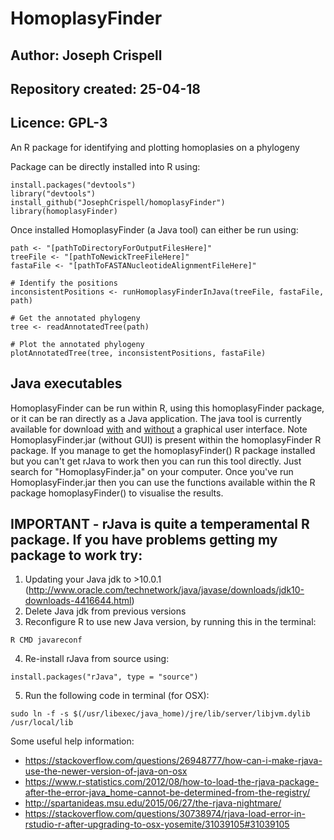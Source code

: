 # HomoplasyFinder
## Author: Joseph Crispell
## Repository created: 25-04-18
## Licence: GPL-3
An R package for identifying and plotting homoplasies on a phylogeny

Package can be directly installed into R using:
```
install.packages("devtools")
library("devtools")
install_github("JosephCrispell/homoplasyFinder")
library(homoplasyFinder)
```

Once installed HomoplasyFinder (a Java tool) can either be run using:
```
path <- "[pathToDirectoryForOutputFilesHere]"
treeFile <- "[pathToNewickTreeFileHere]"
fastaFile <- "[pathToFASTANucleotideAlignmentFileHere]"

# Identify the positions
inconsistentPositions <- runHomoplasyFinderInJava(treeFile, fastaFile, path)

# Get the annotated phylogeny
tree <- readAnnotatedTree(path)

# Plot the annotated phylogeny
plotAnnotatedTree(tree, inconsistentPositions, fastaFile)
```
## Java executables
HomoplasyFinder can be run within R, using this homoplasyFinder package, or it can be ran directly as a Java application. The java tool is currently available for download [with](https://github.com/JosephCrispell/Java/raw/master/ExecutableJarFiles/HomoplasyFinder-GUI.jar) and [without](https://github.com/JosephCrispell/homoplasyFinder/raw/master/inst/java/HomoplasyFinder.jar) a graphical user interface. Note HomoplasyFinder.jar (without GUI) is present within the homoplasyFinder R package. If you manage to get the homoplasyFinder() R package installed but you can't get rJava to work then you can run this tool directly. Just search for "HomoplasyFinder.ja" on your computer. Once you've run HomoplasyFinder.jar then you can use the functions available within the R package homoplasyFinder() to visualise the results.

## IMPORTANT - rJava is quite a temperamental R package. If you have problems getting my package to work try:
1) Updating your Java jdk to >10.0.1 (http://www.oracle.com/technetwork/java/javase/downloads/jdk10-downloads-4416644.html)
2) Delete Java jdk from previous versions
3) Reconfigure R to use new Java version, by running this in the terminal:
  ```
  R CMD javareconf
  ```
 4) Re-install rJava from source using:
   ```
  install.packages("rJava", type = "source")
  ```
  5) Run the following code in terminal (for OSX):
  ```
  sudo ln -f -s $(/usr/libexec/java_home)/jre/lib/server/libjvm.dylib /usr/local/lib
  ```

Some useful help information:
- https://stackoverflow.com/questions/26948777/how-can-i-make-rjava-use-the-newer-version-of-java-on-osx
- https://www.r-statistics.com/2012/08/how-to-load-the-rjava-package-after-the-error-java_home-cannot-be-determined-from-the-registry/
- http://spartanideas.msu.edu/2015/06/27/the-rjava-nightmare/
- https://stackoverflow.com/questions/30738974/rjava-load-error-in-rstudio-r-after-upgrading-to-osx-yosemite/31039105#31039105
